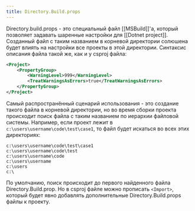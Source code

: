 ```yaml
---
title: Directory.Build.props
---
```


Directory.build.props - это специальный файл [[MSBuild]]'а, который позволяет задавать шаренные настройки для [[Dotnet project]]. Созданный файл с таким названием в корневой директории солюшена будет влиять на настройки все проекты в этой директории. Синтаксис описания файла такой же, как и у csproj файла:
```xml
<Project>
	<PropertyGroup>
		<WarningLevel>999</WarningLevel>
		<TreatWarningsAsErrors>true</TreatWarningsAsErrors>
	</PropertyGroup>
</Project>
```

Самый распространённый сценарий использования - это создание такого файла в корневой директории, но во время сборки проекта происходит поиск файла с таким названием по иерархии файловой системы. Например, если проект лежит в `c:\users\username\code\test\case1`, то файл будет искаться во всех этих директориях:
```
c:\users\username\code\test\case1
c:\users\username\code\test
c:\users\username\code
c:\users\username
c:\users
c:\
```

По умолчанию, поиск происходит до первого найденного файла Directory.Build.prop. Но в csproj файле можно прописать `<Import>`, который будет явно добавлять дополнительные Directory.Build.props файлы к проекту.